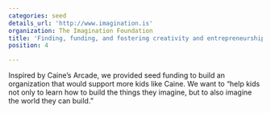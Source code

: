```yaml
---
categories: seed
details_url: 'http://www.imagination.is'
organization: The Imagination Foundation
title: 'Finding, funding, and fostering creativity and entrepreneurship in youth.'
position: 4

---
```


Inspired by Caine&rsquo;s Arcade, we provided seed funding to build an organization that would support more kids like Caine. We want to &ldquo;help kids not only to learn how to build the things they imagine, but to also imagine the world they can build.&rdquo;
